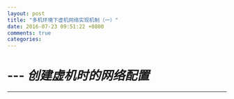```yaml
---
layout: post
title: "多机环境下虚机网络实现机制（一）"
date: 2016-07-23 09:51:22 +0800
comments: true
categories: 
---
```


# ---  ***创建虚机时的网络配置***
----------------------------------------------


